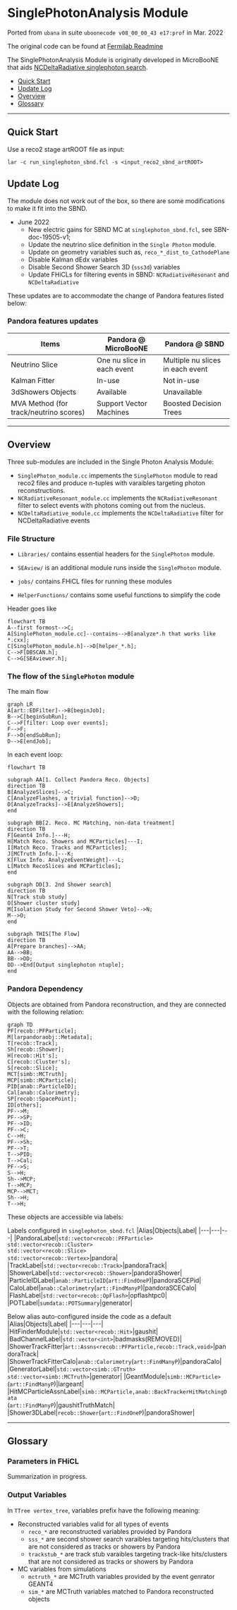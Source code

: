 # SinglePhotonAnalysis Module 
Ported from `ubana` in suite `uboonecode v08_00_00_43 e17:prof` in Mar. 2022

The original code can be found at [Fermilab Readmine](https://cdcvs.fnal.gov/redmine/projects/ubana/repository?utf8=%E2%9C%93&rev=feature%2Fmarkross_Nov2021_merge)

The SinglePhotonAnalysis Module is originally developed in MicroBooNE that aids [NCDeltaRadiative singlephoton search](https://arxiv.org/abs/2110.00409).

* [Quick Start](#quick-start)
* [Update Log](#update-log)
* [Overview](#overview)
* [Glossary](#glossary)

---
## Quick Start
Use a reco2 stage artROOT file as input:
```
lar -c run_singlephoton_sbnd.fcl -s <input_reco2_sbnd_artROOT>
```

## Update Log
The module does not work out of the box, so there are some modifications to make it fit into the SBND.

- June 2022
	- New electric gains for SBND MC at `singlephoton_sbnd.fcl`, see SBN-doc-19505-v1;
	- Update the neutrino slice definition in the `Single Photon` module.
	- Update on geometry variables such as, `reco_*_dist_to_CathodePlane`
	- Disable Kalman dEdx variables
	- Disable Second Shower Search 3D (`sss3d`) variables
	- Update FHiCLs for filtering events in SBND: `NCRadiativeResonant` and `NCDeltaRadiative`

These updates are to accommodate the change of Pandora features listed below:

### Pandora features updates
|Items|Pandora @ MicroBooNE|Pandora @ SBND|
|---|---|---|
|Neutrino Slice|One nu slice in each event | Multiple nu slices in each event|
|Kalman Fitter| In-use | Not in-use|
|3dShowers Objects| Available | Unavailable|
|MVA Method (for track/neutrino scores)|Support Vector Machines|Boosted Decision Trees|


---
## Overview

Three sub-modules are included in the Single Photon Analysis Module:
- `SinglePhoton_module.cc` impements the `SinglePhoton` module to read reco2 files and produce n-tuples with varaibles targeting photon reconstructions.
- `NCRadiativeResonant_module.cc`  implements the `NCRadiativeResonant` filter to select events with photons coming out from the nucleus.
- `NCDeltaRadiative_module.cc` implements the `NCDeltaRadiative` filter for NCDeltaRadiative events

### File Structure
- `Libraries/` contains essential headers for the `SinglePhoton` module.

- `SEAview/` is an additional module runs inside the `SinglePhoton` module.

- `jobs/` contains FHiCL files for running these modules

- `HelperFunctions/` contains some useful functions to simplify the code

Header goes like
```mermaid
flowchart TB
A--first formost-->C;
A[SinglePhoton_module.cc]--contains-->B[analyze*.h that works like *.cxx];
C[SinglePhoton_module.h]-->D[helper_*.h];
C-->F[DBSCAN.h];
C-->G[SEAviewer.h];
```

### The flow of the `SinglePhoton` module

The main flow
```mermaid
graph LR
A[art::EDFilter]-->B[beginJob];
B-->C[beginSubRun];
C-->F[filter: Loop over events];
F-->F;
F-->D[endSubRun];
D-->E[endJob];
```

In each event loop:

```mermaid
flowchart TB

subgraph AA[1. Collect Pandora Reco. Objects]
direction TB
B[AnalyzeSlices]-->C;
C[AnalyzeFlashes, a trivial function]-->D;
D[AnalyzeTracks]-->E[AnalyzeShowers];
end  

subgraph BB[2. Reco. MC Matching, non-data treatment]
direction TB
F[Geant4 Info.]---H;
H[Match Reco. Showers and MCParticles]---I;
I[Match Reco. Tracks and MCParticles];
J[MCTruth Info.]---K;
K[Flux Info. AnalyzeEventWeight]---L;
L[Match RecoSlices and MCParticles];
end

subgraph DD[3. 2nd Shower search]
direction TB
N[Track stub study]
O[Shower cluster study]
M[Isolation Study for Second Shower Veto]-->N;
M-->O;
end

subgraph THIS[The Flow]
direction TB
A[Prepare branches]-->AA;
AA-->BB;
BB-->DD;
DD-->End[Output singlephoton ntuple];
end
```

### Pandora Dependency
Objects are obtained from Pandora reconstruction, and they are connected with the following relation:

```mermaid
graph TD
PF[recob::PFParticle];
M[larpandoraobj::Metadata];
T[recob::Track];
Sh[recob::Shower];
H[recob::Hit's]; 
C[recob::Cluster's];   
S[recob::Slice];
MCT[simb::MCTruth];
MCP[simb::MCParticle];
PID[anab::ParticleID];
Cal[anab::Calorimetry];
SP[recob::SpacePoint];
ID[others];
PF-->M;
PF-->SP;
PF-->ID;
PF-->C;
C-->H;
PF-->Sh;
PF-->T;
T-->PID;
T-->Cal;
PF-->S;
S-->H;
Sh-->MCP;
T-->MCP;
MCP-->MCT;
Sh-->H;
T-->H;
```

These objects are accessible via labels:

Labels configured in `singlephoton_sbnd.fcl`
|Alias|Objects|Label|
|---|---|---|
|PandoraLabel|`std::vector<recob::PFParticle>`<br>`std::vector<recob::Cluster>`<br>`std::vector<recob::Slice>`<br>`std::vector<recob::Vertex>`|pandora|
|TrackLabel|`std::vector<recob::Track>`|pandoraTrack|
|ShowerLabel|`std::vector<recob::Shower>`|pandoraShower|
|ParticleIDLabel|`anab::ParticleID`(`art::FindOneP`)|pandoraSCEPid|
|CaloLabel|`anab::Calorimetry`(`art::FindManyP`)|pandoraSCECalo|
|FlashLabel|`std::vector<recob::OpFlash>`|opflashtpc0|
|POTLabel|`sumdata::POTSummary`|generator|

Below alias auto-configured inside the code as a default
|Alias|Objects|Label|
|---|---|---|
|HitFinderModule|`std::vector<recob::Hit>`|gaushit|
|BadChannelLabel|`std::vector<int>`|badmasks(REMOVED)|
|ShowerTrackFitter|`art::Assns<recob::PFParticle,recob::Track,void>`|pandoraTrack|
|ShowerTrackFitterCalo|`anab::Calorimetry`(`art::FindManyP`)|pandoraCalo|
|GeneratorLabel|`std::vector<simb::GTruth>`<br>`std::vector<simb::MCTruth>`|generator|
|GeantModule|`simb::MCParticle>`(`art::FindManyP`)|largeant|
|HitMCParticleAssnLabel|`simb::MCParticle,anab::BackTrackerHitMatchingData`<br>(`art::FindManyP`)|gaushitTruthMatch|
|Shower3DLabel|`recob::Shower`(`art::FindOneP`)|pandoraShower|


---
## Glossary

### Parameters in FHiCL
Summarization in progress.

### Output Variables

In `TTree vertex_tree`, variables prefix have the following meaning:
- Reconstructed variables valid for all types of events
	- `reco_*` are reconstructed variables provided by Pandora
	- `sss_*` are second shower search varaibles targeting hits/clusters that are not considered as tracks or showers by Pandora
	- `trackstub_*` are track stub varaibles targeting track-like hits/clusters that are not considered as tracks or showers by Pandora
- MC variables from simulations
	- `mctruth_*` are MCTruth variables provided by the event genrator GEANT4
	- `sim_*` are MCTruth variables matched to Pandora reconstructed objects
